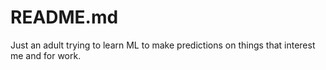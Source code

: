 # README.md
Just an adult trying to learn ML to make predictions on things that interest me and for work.  
